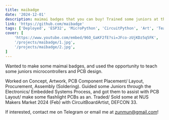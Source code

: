```yaml
---
title: maibadge
date: '2024-12-01'
description: maimai badges that you can buy! Trained some juniors at the same time!
link: 'https://github.com/maibadge'
tags: ['Deployed', 'ESP32', 'MicroPython', 'CircuitPython', 'Art', 'Team Project']
cover: [
    'https://www.youtube.com/embed/96O_GaKF2fE?si=JFco-zUjKDz5q5FK', 
    '/projects/maibadge/1.jpg', 
    '/projects/maibadge/2.jpg', 
]
---
```


Wanted to make some maimai badges, and used the opportunity to teach some juniors microcontrollers and PCB design.

Worked on Concept, Artwork, PCB Component Placement/ Layout, Procurement, Assembly (Soldering). Guided some Juniors through the Electronics/ Embedded Systems Process, and got them to assist with PCB Layout/ make some flashlight PCBs as an. Traded/ Sold some at NUS Makers Market 2024 (Feb) with CircuitBoardArtist, DEFCON 33. 

If interested, contact me on Telegram or email me at zunmun@gmail.com!